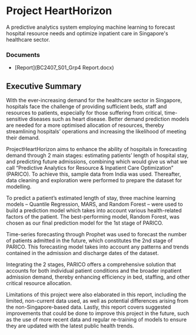 # Project HeartHorizon

A predictive analytics system employing machine learning to forecast hospital resource needs and optimize inpatient care in Singapore's healthcare sector.


### Documents

- [Report](BC2407_S01_Grp4 Report.docx)







## Executive Summary


With the ever-increasing demand for the healthcare sector in Singapore, hospitals face the challenge of providing sufficient beds, staff and resources to patients, especially for those suffering from critical, time-sensitive diseases such as heart disease. Better demand prediction models are needed for a more optimised allocation of resources, thereby streamlining hospitals’ operations and increasing the likelihood of meeting their demand.

ProjectHeartHorizon aims to enhance the ability of hospitals in forecasting demand through 2 main stages: estimating patients’ length of hospital stay, and predicting future admissions, combining which would give us what we call “Predictive Analytics for Resource & Inpatient Care Optimization” (PARICO). To achieve this, sample data from India was used. Thereafter, data cleaning and exploration were performed to prepare the dataset for modelling.

To predict a patient’s estimated length of stay, three machine learning models – Quantile Regression, MARS, and Random Forest – were used to build a prediction model which takes into account various health-related factors of the patient. The best-performing model, Random Forest, was chosen as our final prediction model for the 1st stage of PARICO.

Time-series forecasting through Prophet was used to forecast the number of patients admitted in the future, which constitutes the 2nd stage of PARICO. This forecasting model takes into account any patterns and trends contained in the admission and discharge dates of the dataset.

Integrating the 2 stages, PARICO offers a comprehensive solution that accounts for both individual patient conditions and the broader inpatient admission demand, thereby enhancing efficiency in bed, staffing, and other critical resource allocation.

Limitations of this project were also elaborated in this report, including the limited, non-current data used, as well as potential differences arising from the non-Singapore-based data. Lastly, this report covers suggested improvements that could be done to improve this project in the future, such as the use of more recent data and regular re-training of models to ensure they are updated with the latest public health trends.

